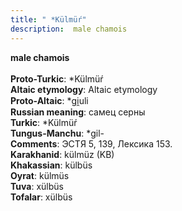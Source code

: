 ```yaml
---
title: " *Külmüŕ"
description:  male chamois
---
```

<strong> male chamois</strong><br><br>
<strong>Proto-Turkic</strong>:  *Külmüŕ<br>
<strong>Altaic etymology</strong>:  Altaic etymology<br>
<strong> Proto-Altaic</strong>:  *gi̯uli<br>
<strong>Russian meaning</strong>:  самец серны<br>
<strong>Turkic</strong>:  *Külmüŕ<br>
<strong>Tungus-Manchu</strong>:  *gil-<br>
<strong>Comments</strong>:  ЭСТЯ 5, 139, Лексика 153.<br>
<strong>Karakhanid</strong>:  külmüz (KB)<br>
<strong>Khakassian</strong>:  külbüs<br>
<strong>Oyrat</strong>:  külmüs<br>
<strong>Tuva</strong>:  xülbüs<br>
<strong>Tofalar</strong>:  xülbüs<br>


